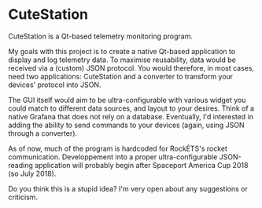 # CuteStation

CuteStation is a Qt-based telemetry monitoring program.

My goals with this project is to create a native Qt-based application to display and log telemetry data. To maximise reusability, data would be received via a (custom) JSON protocol. You would therefore, in most cases, need two applications: CuteStation and a converter to transform your devices' protocol into JSON.

The GUI itself would aim to be ultra-configurable with various widget you could match to different data sources, and layout to your desires. Think of a native Grafana that does not rely on a database. Eventually, I'd interested in adding the ability to send commands to your devices (again, using JSON through a converter).

As of now, much of the program is hardcoded for RockÉTS's rocket communication. Developpement into a proper ultra-configurable JSON-reading application will probably begin after Spaceport America Cup 2018 (so July 2018).

Do you think this is a stupid idea? I'm very open about any suggestions or criticism.